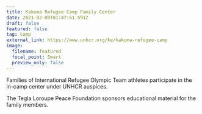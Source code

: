 ```yaml
---
title: Kakuma Refugee Camp Family Center
date: 2021-02-08T01:47:51.591Z
draft: false
featured: false
tag: camp
external_link: https://www.unhcr.org/ke/kakuma-refugee-camp
image:
  filename: featured
  focal_point: Smart
  preview_only: false
---
```

Families of International Refugee Olympic Team athletes participate in the in-camp center under UNHCR auspices.

The Tegla Loroupe Peace Foundation sponsors educational material for the family members.
